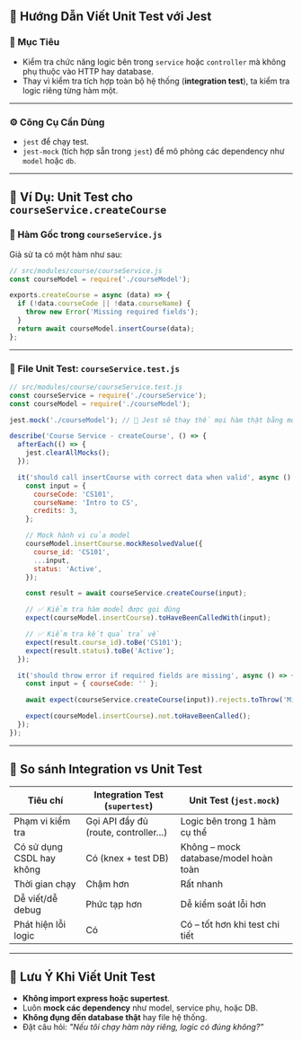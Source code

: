 ## 🧪 Hướng Dẫn Viết Unit Test với Jest

### 🎯 Mục Tiêu

* Kiểm tra chức năng logic bên trong `service` hoặc `controller` mà không phụ thuộc vào HTTP hay database.
* Thay vì kiểm tra tích hợp toàn bộ hệ thống (**integration test**), ta kiểm tra logic riêng từng hàm một.

---

### ⚙️ Công Cụ Cần Dùng

* `jest` để chạy test.
* `jest-mock` (tích hợp sẵn trong `jest`) để mô phỏng các dependency như `model` hoặc `db`.

---

## 🧱 Ví Dụ: Unit Test cho `courseService.createCourse`

### 📄 Hàm Gốc trong `courseService.js`

Giả sử ta có một hàm như sau:

```js
// src/modules/course/courseService.js
const courseModel = require('./courseModel');

exports.createCourse = async (data) => {
  if (!data.courseCode || !data.courseName) {
    throw new Error('Missing required fields');
  }
  return await courseModel.insertCourse(data);
};
```

---

### 📄 File Unit Test: `courseService.test.js`

```js
// src/modules/course/courseService.test.js
const courseService = require('./courseService');
const courseModel = require('./courseModel');

jest.mock('./courseModel'); // 🧠 Jest sẽ thay thế mọi hàm thật bằng mock function

describe('Course Service - createCourse', () => {
  afterEach(() => {
    jest.clearAllMocks();
  });

  it('should call insertCourse with correct data when valid', async () => {
    const input = {
      courseCode: 'CS101',
      courseName: 'Intro to CS',
      credits: 3,
    };

    // Mock hành vi của model
    courseModel.insertCourse.mockResolvedValue({
      course_id: 'CS101',
      ...input,
      status: 'Active',
    });

    const result = await courseService.createCourse(input);

    // ✅ Kiểm tra hàm model được gọi đúng
    expect(courseModel.insertCourse).toHaveBeenCalledWith(input);

    // ✅ Kiểm tra kết quả trả về
    expect(result.course_id).toBe('CS101');
    expect(result.status).toBe('Active');
  });

  it('should throw error if required fields are missing', async () => {
    const input = { courseCode: '' };

    await expect(courseService.createCourse(input)).rejects.toThrow('Missing required fields');

    expect(courseModel.insertCourse).not.toHaveBeenCalled();
  });
});
```

---

## 📌 So sánh Integration vs Unit Test

| Tiêu chí                  | Integration Test (`supertest`)      | Unit Test (`jest.mock`)               |
| ------------------------- | ----------------------------------- | ------------------------------------- |
| Phạm vi kiểm tra          | Gọi API đầy đủ (route, controller…) | Logic bên trong 1 hàm cụ thể          |
| Có sử dụng CSDL hay không | Có (knex + test DB)                 | Không – mock database/model hoàn toàn |
| Thời gian chạy            | Chậm hơn                            | Rất nhanh                             |
| Dễ viết/dễ debug          | Phức tạp hơn                        | Dễ kiểm soát lỗi hơn                  |
| Phát hiện lỗi logic       | Có                                  | Có – tốt hơn khi test chi tiết        |

---

## 🧠 Lưu Ý Khi Viết Unit Test

* **Không import express hoặc supertest**.
* Luôn **mock các dependency** như model, service phụ, hoặc DB.
* **Không đụng đến database thật** hay file hệ thống.
* Đặt câu hỏi: *"Nếu tôi chạy hàm này riêng, logic có đúng không?"*

